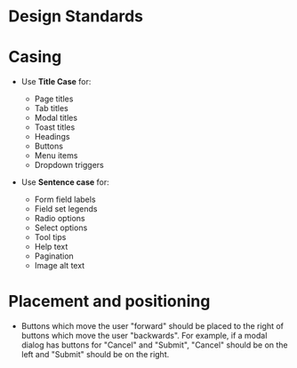 # Design Standards

# Casing

- Use **Title Case** for:
    - Page titles
    - Tab titles
    - Modal titles
    - Toast titles
    - Headings
    - Buttons
    - Menu items
    - Dropdown triggers

- Use **Sentence case** for:
    - Form field labels
    - Field set legends
    - Radio options
    - Select options
    - Tool tips
    - Help text
    - Pagination
    - Image alt text

# Placement and positioning

- Buttons which move the user "forward" should be placed to the right of buttons which move the user "backwards". For example, if a modal dialog has buttons for "Cancel" and "Submit", "Cancel" should be on the left and "Submit" should be on the right.




